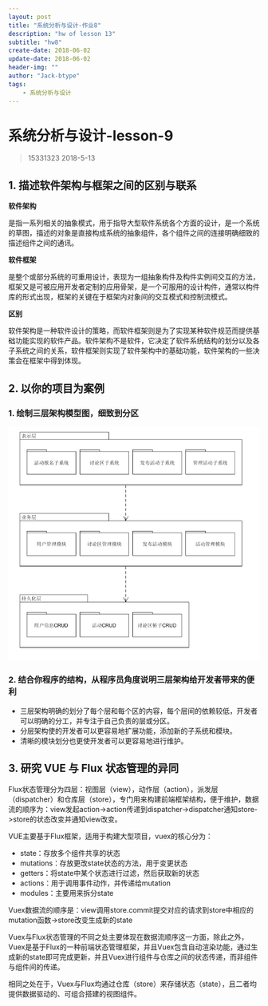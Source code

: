 ```yaml
---
layout: post
title: "系统分析与设计-作业8"
description: "hw of lesson 13"
subtitle: "hw8"
create-date: 2018-06-02
update-date: 2018-06-02
header-img: ""
author: "Jack-btype"
tags:
    - 系统分析与设计
---
```


# 系统分析与设计-lesson-9

> 15331323 2018-5-13

## 1. 描述软件架构与框架之间的区别与联系



**软件架构**

​	是指一系列相关的抽象模式，用于指导大型软件系统各个方面的设计，是一个系统的草图，描述的对象是直接构成系统的抽象组件，各个组件之间的连接明确细致的描述组件之间的通讯。 

**软件框架**

​	是整个或部分系统的可重用设计，表现为一组抽象构件及构件实例间交互的方法，框架又是可被应用开发者定制的应用骨架，是一个可服用的设计构件，通常以构件库的形式出现，框架的关键在于框架内对象间的交互模式和控制流模式。 

**区别**

​	软件架构是一种软件设计的策略，而软件框架则是为了实现某种软件规范而提供基础功能实现的软件产品。软件架构不是软件，它决定了软件系统结构的划分以及各子系统之间的关系，软件框架则实现了软件架构中的基础功能，软件架构的一些决策会在框架中得到体现。 

## 2. 以你的项目为案例

### 1. 绘制三层架构模型图，细致到分区



![lesson13-1](https://raw.githubusercontent.com/Jack-btype/Jack-btype.github.io/master/img/lesson13-1.PNG)

### 2. 结合你程序的结构，从程序员角度说明三层架构给开发者带来的便利
- 三层架构明确的划分了每个层和每个区的内容，每个层间的依赖较低，开发者可以明确的分工，并专注于自己负责的层或分区。
- 分层架构使的开发者可以更容易地扩展功能，添加新的子系统和模块。
- 清晰的模块划分也更使开发者可以更容易地进行维护。

## 3. 研究 VUE 与 Flux 状态管理的异同

Flux状态管理分为四层：视图层（view），动作层（action），派发层（dispatcher）和仓库层（store），专门用来构建前端框架结构，便于维护，数据流的顺序为：view发起action->action传递到dispatcher->dispatcher通知store->store的状态改变并通知view改变。

VUE主要基于Flux框架，适用于构建大型项目，vuex的核心分为：

- state：存放多个组件共享的状态
- mutations：存放更改state状态的方法，用于变更状态
- getters：将state中某个状态进行过滤，然后获取新的状态
- actions：用于调用事件动作，并传递给mutation
- modules：主要用来拆分state

Vuex数据流的顺序是：view调用store.commit提交对应的请求到store中相应的mutation函数->store改变生成新的state

Vuex与Flux状态管理的不同之处主要体现在数据流顺序这一方面，除此之外，Vuex是基于Flux的一种前端状态管理框架，并且Vuex包含自动渲染功能，通过生成新的state即可完成更新，并且Vuex进行组件与仓库之间的状态传递，而非组件与组件间的传递。

相同之处在于，Vuex与Flux均通过仓库（store）来存储状态（state），且二者均提供数据驱动的、可组合搭建的视图组件。